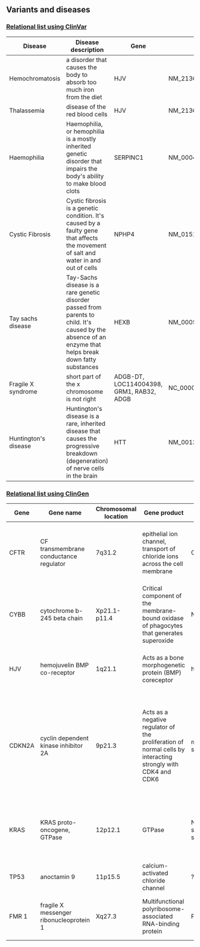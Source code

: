 ## Variants and diseases

### [Relational list using ClinVar](https://www.ncbi.nlm.nih.gov/clinvar/)

|Disease|Disease description|Gene|Variants|
|-------|-------------------|----|--------|
|Hemochromatosis|a disorder that causes the body to absorb too much iron from the diet|HJV|NM_213653.3:c.959G>T|
|Thalassemia|disease of the red blood cells	|HJV|NM_213653.4:c.1006G>T|
|Haemophilia|Haemophilia, or hemophilia is a mostly inherited genetic disorder that impairs the body's ability to make blood clots	|SERPINC1|NM_000488.4:c.1246G>T|
|Cystic Fibrosis|	Cystic fibrosis is a genetic condition. It's caused by a faulty gene that affects the movement of salt and water in and out of cells|	NPHP4|	NM_015102.5:c.*314T>G	|
|Tay sachs disease|	Tay-Sachs disease is a rare genetic disorder passed from parents to child. It's caused by the absence of an enzyme that helps break down fatty substances|HEXB|NM_000521.4:c.1510C>T 		|
|Fragile X syndrome|short part of the x chromosome is not right|ADGB-DT, LOC114004398, GRM1, RAB32, ADGB|NC_000006.11:g.146735206_147036914del301709	|
|Huntington's disease|Huntington's disease is a rare, inherited disease that causes the progressive breakdown (degeneration) of nerve cells in the brain|	HTT|NM_001388492.1:c.54GCA[40]|


### [Relational list using ClinGen](https://clinicalgenome.org/)

|Gene|Gene name|Chromosomal location|Gene product|Disease|Disease description|
|----|---------|--------------------|------------|-------|-------------------|
|CFTR|CF transmembrane conductance regulator|7q31.2|epithelial ion channel, transport of chloride ions across the cell membrane|Cystic fibrosis|a genetic disorder characterized by the production of sweat with a high salt content and mucus secretions with an abnormal viscosity|		 |
|CYBB|cytochrome b-245 beta chain|Xp21.1-p11.4| Critical component of the membrane-bound oxidase of phagocytes that generates superoxide|	Noonan syndrome|Noonan syndrome is a genetic disorder that prevents normal development in various parts of the body|
|HJV|hemojuvelin BMP co-receptor|1q21.1|Acts as a bone morphogenetic protein (BMP) coreceptor|hemochromatosis type 2A|Hemochromatosis type 2 is a disease in which too much iron builds up in the body|
|CDKN2A|cyclin dependent kinase inhibitor 2A|9p21.3|Acts as a negative regulator of the proliferation of normal cells by interacting strongly with CDK4 and CDK6|melanoma-pancreatic cancer syndrome|Melanoma-pancreatic carcinoma syndrome is a rare inherited cancer predisposition syndrome caused by a heterozygous mutation in the CDKN2A gene on chromosome 9p21|
|KRAS|KRAS proto-oncogene, GTPase|12p12.1|GTPase|Noonan syndrome,cardiofaciocutaneous syndrome|Noonan syndrome is a genetic disorder that prevents normal development in various parts of the body|
|TP53|anoctamin 9|11p15.5|calcium-activated chloride channel |?|?|
|FMR 1|fragile X messenger ribonucleoprotein 1|Xq27.3|Multifunctional polyribosome-associated RNA-binding protein|Fragile X syndrome|a genetic disorder characterized by mild-to-moderate intellectual disability|



